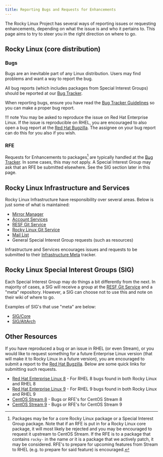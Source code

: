 ```yaml
---
title: Reporting Bugs and Requests for Enhancements
---
```


The Rocky Linux Project has several ways of reporting issues or requesting enhancements, depending on what the issue is and who it pertains to. This page aims to try to steer you in the right direction on where to go.

## Rocky Linux (core distribution)

### Bugs

Bugs are an inevitable part of any Linux distribution. Users may find problems and want a way to report the bug.

All bug reports (which includes packages from Special Interest Groups) should be reported at our [Bug Tracker](https://bugs.rockylinux.org).

When reporting bugs, ensure you have read the [Bug Tracker Guidelines](../guidelines/bug_tracker_guidelines.md) so you can make a proper bug report.

!!! note
    You may be asked to reproduce the issue on Red Hat Enterprise Linux. If the issue is reproducible on RHEL, you are encouraged to also open a bug report at the [Red Hat Bugzilla](https://bugzilla.redhat.com). The assignee on your bug report can do this for you also if you wish.

### RFE

Requests for Enhancements to packages[^1] are typically handled at the [Bug Tracker](https://bugs.rockylinux.org). In some cases, this may not apply. A Special Interest Group may ask that an RFE be submitted elsewhere. See the SIG section later in this page.

## Rocky Linux Infrastructure and Services

Rocky Linux Infrastructure have responsibility over several areas. Below is just some of what is maintained:

* [Mirror Manager](https://mirrors.rockylinux.org)
* [Account Services](https://accounts.rockylinux.org)
* [RESF Git Service](https://git.resf.org)
* [Rocky Linux Git Service](https://git.rockylinux.org)
* [Mail List](https://lists.resf.org)
* General Special Interest Group requests (such as resources)

Infrastructure and Services encourages issues and requests to be submitted to their [Infrastructure Meta](https://git.resf.org/infrastructure/meta/issues) tracker.

## Rocky Linux Special Interest Groups (SIG)

Each Special Interest Group may do things a bit differently from the next. In majority of cases, a SIG will receive a group at the [RESF Git Service](https://git.resf.org) and a "meta" repository. However, a SIG can choose not to use this and note on their wiki of where to go.

Examples of SIG's that use "meta" are below:

* [SIG/Core](https://git.resf.org/sig_core/meta/issues)
* [SIG/AltArch](https://git.resf.org/sig_altarch/meta/issues)

## Other Resources

If you have reproduced a bug or an issue in RHEL (or even Stream), or you would like to request something for a future Enterprise Linux version (that will make it to Rocky Linux in a future version), you are encouraged to submit a report to the [Red Hat Bugzilla](https://bugzilla.redhat.com). Below are some quick links for submitting such requests.

* [Red Hat Enterprise Linux 8](https://bugzilla.redhat.com/enter_bug.cgi?product=Red%20Hat%20Enterprise%20Linux%208) - For RHEL 8 bugs found in both Rocky Linux and RHEL 8
* [Red Hat Enterprise Linux 9](https://bugzilla.redhat.com/enter_bug.cgi?product=Red%20Hat%20Enterprise%20Linux%209) - For RHEL 9 bugs found in both Rocky Linux and RHEL 9
* [CentOS Stream 8](https://bugzilla.redhat.com/enter_bug.cgi?product=Red%20Hat%20Enterprise%20Linux%208&version=CentOS%20Stream) - Bugs or RFE's for CentOS Stream 8
* [CentOS Stream 9](https://bugzilla.redhat.com/enter_bug.cgi?product=Red%20Hat%20Enterprise%20Linux%209&version=CentOS%20Stream) - Bugs or RFE's for CentOS Stream 9

[^1]: Packages may be for a core Rocky Linux package or a Special Interest Group package. Note that if an RFE is put in for a Rocky Linux core package, it will most likely be rejected and you may be encouraged to request it upstream to CentOS Stream. If the RFE is to a package that contains `rocky-` in the name *or* it is a package that we actively patch, it may be considered. RFE's to prepare for upcoming features from Stream to RHEL (e.g. to prepare for said feature) is encouraged.
